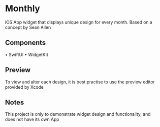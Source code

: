 # Monthly
iOS App widget that displays  unique design for every month. Based on a concept by Sean Allen

## Components
• SwiftUI
• WidgetKit

## Preview
To view and alter each design, it is best practise to use the preview editor provided by Xcode

## Notes
This project is only to demonstrate widget design and functionality, and does not have its own App
